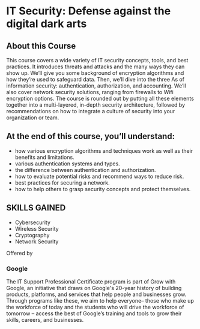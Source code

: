 # IT Security: Defense against the digital dark arts


## About this Course
This course covers a wide variety of IT security concepts, tools, and best practices. It introduces threats and attacks and the many ways they can show up. We’ll give you some background of encryption algorithms and how they’re used to safeguard data. Then, we’ll dive into the three As of information security: authentication, authorization, and accounting. We’ll also cover network security solutions, ranging from firewalls to Wifi encryption options. The course is rounded out by putting all these elements together into a multi-layered, in-depth security architecture, followed by recommendations on how to integrate a culture of security into your organization or team.



## At the end of this course, you’ll understand:
* how various encryption algorithms and techniques work as well as their benefits and limitations.
* various authentication systems and types.
* the difference between authentication and authorization.
* how to evaluate potential risks and recommend ways to reduce risk.
* best practices for securing a network.
* how to help others to grasp security concepts and protect themselves.


 
## SKILLS GAINED
* Cybersecurity
* Wireless Security
* Cryptography
* Network Security


Offered by


### Google
The IT Support Professional Certificate program is part of Grow with Google, an initiative that draws on Google's 20-year history of building products, platforms, and services that help people and businesses grow. Through programs like these, we aim to help everyone– those who make up the workforce of today and the students who will drive the workforce of tomorrow – access the best of Google’s training and tools to grow their skills, careers, and businesses.
